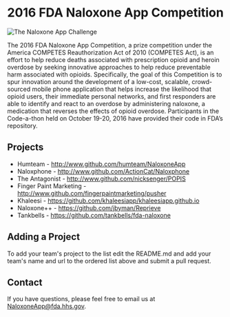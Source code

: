 # 2016 FDA Naloxone App Competition

![The Naloxone App Challenge](http://www.fda.gov/ucm/groups/fdagov-public/documents/image/ucm521349.jpg)


The 2016 FDA Naloxone App Competition, a prize competition under the America COMPETES Reauthorization Act of 2010 (COMPETES Act), is an effort to help reduce deaths associated with prescription opioid and heroin overdose by seeking innovative approaches to help reduce preventable harm associated with opioids.  Specifically, the goal of this Competition is to spur innovation around the development of a low-cost, scalable, crowd-sourced mobile phone application that helps increase the likelihood that opioid users, their immediate personal networks, and first responders are able to identify and react to an overdose by administering naloxone, a medication that reverses the effects of opioid overdose.  Participants in the Code-a-thon held on October 19-20, 2016 have provided their code in FDA’s repository.


## Projects

* Humteam - http://www.github.com/humteam/NaloxoneApp
* Naloxphone - http://www.github.com/ActionCat/Naloxphone
* The Antagonist - http://www.github.com/nicksenger/POPIS
* Finger Paint Marketing - http://www.github.com/fingerpaintmarketing/pusher
* Khaleesi - https://github.com/khaleesiapp/khaleesiapp.github.io
* Naloxone++ - https://github.com/jbyman/Reprieve
* Tankbells - https://github.com/tankbells/fda-naloxone


## Adding a Project

To add your team's project to the list edit the README.md and add your team's name and url to the ordered list above and submit a pull request.


## Contact

If you have questions, please feel free to email us at NaloxoneApp@fda.hhs.gov.
